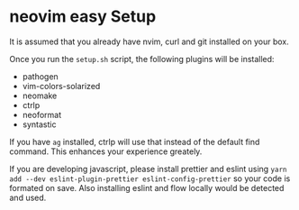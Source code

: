 # neovim easy Setup
It is assumed that you already have nvim, curl and git installed on your box.

Once you run the `setup.sh` script, the following plugins will be installed:

  - pathogen
  - vim-colors-solarized
  - neomake
  - ctrlp
  - neoformat
  - syntastic

If you have `ag` installed, ctrlp will use that instead of the default find command. This enhances your experience greately.

If you are developing javascript, please install prettier and eslint using `yarn add --dev eslint-plugin-prettier eslint-config-prettier` so your code is formated on save. Also installing eslint and flow locally would be detected and used.


